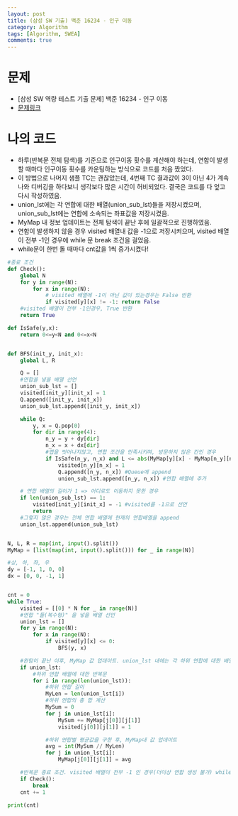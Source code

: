 ```yaml
---
layout: post
title: (삼성 SW 기출) 백준 16234 - 인구 이동
category: Algorithm
tags: [Algorithm, SWEA]
comments: true
---
```




# 문제

-  [삼성 SW 역량 테스트 기출 문제] 백준 16234 - 인구 이동
-  [문제링크](<https://www.acmicpc.net/problem/16234>)

# 나의 코드

- 하루(반복문 전체 탐색)를 기준으로 인구이동 횟수를 계산해야 하는데, 연합이 발생할 때마다 인구이동 횟수를 카운팅하는 방식으로 코드를 처음 짰었다. 
- 이 방법으로 나머지 샘플 TC는 괜찮았는데, 4번째 TC 결과값이 3이 아닌 4가 계속 나와 디버깅을 하다보니 생각보다 많은 시간이 허비되었다. 결국은 코드를 다 엎고 다시 작성하였음.
- union_lst에는 각 연합에 대한 배열(union_sub_lst)들을 저장시켰으며, union_sub_lst에는 연합에 소속되는 좌표값을 저장시켰음.
- MyMap 내 정보 업데이트는 전체 탐색이 끝난 후에 일괄적으로 진행하였음.
- 연합이 발생하지 않을 경우 visited 배열내 값을 -1으로 저장시켜으며, visited 배열이 전부 -1인 경우에  while 문 break 조건을 걸었음.
- while문이 한번 돌 때마다 cnt값을 1씩 증가시켰다!


```python
#종료 조건
def Check():
    global N
    for y in range(N):
        for x in range(N):
            # visited 배열에 -1이 아닌 값이 있는경우는 False 반환
            if visited[y][x] != -1: return False
    #visited 배열이 전부 -1인경우, True 반환
    return True

def IsSafe(y,x):
    return 0<=y<N and 0<=x<N


def BFS(init_y, init_x):
    global L, R

    Q = []
    #연합을 넣을 배열 선언
    union_sub_lst = []
    visited[init_y][init_x] = 1
    Q.append([init_y, init_x])
    union_sub_lst.append([init_y, init_x])

    while Q:
        y, x = Q.pop(0)
        for dir in range(4):
            n_y = y + dy[dir]
            n_x = x + dx[dir]
            #맵을 벗어나지않고, 연합 조건을 만족시키며, 방문하지 않은 칸인 경우
            if IsSafe(n_y, n_x) and L <= abs(MyMap[y][x] - MyMap[n_y][n_x]) <= R and visited[n_y][n_x] <= 0:
                visited[n_y][n_x] = 1
                Q.append([n_y, n_x]) #Queue에 append
                union_sub_lst.append([n_y, n_x]) #연합 배열에 추가

    # 연합 배열의 길이가 1 => 어디로도 이동하지 못한 경우
    if len(union_sub_lst) == 1:
        visited[init_y][init_x] = -1 #visited를 -1으로 선언
        return
    #그렇지 않은 경우는 전체 연합 배열에 현재의 연합배열을 append
    union_lst.append(union_sub_lst)


N, L, R = map(int, input().split())
MyMap = [list(map(int, input().split())) for _ in range(N)]

#상, 하, 좌, 우
dy = [-1, 1, 0, 0]
dx = [0, 0, -1, 1]


cnt = 0
while True:
    visited = [[0] * N for _ in range(N)]
    #연합 "들(복수형)" 을 넣을 배열 선언
    union_lst = []
    for y in range(N):
        for x in range(N):
            if visited[y][x] <= 0:
                BFS(y, x)

    #완탐이 끝난 이후, MyMap 값 업데이트. union_lst 내에는 각 하위 연합에 대한 배열이 존재함
    if union_lst:
        #하위 연합 배열에 대한 반복문
        for i in range(len(union_lst)):
            #하위 연합 길이
            MyLen = len(union_lst[i])
            #하위 연합의 총 합 계산
            MySum = 0
            for j in union_lst[i]:
                MySum += MyMap[j[0]][j[1]]
                visited[j[0]][j[1]] = 1

            #하위 연합별 평균값을 구한 후, MyMap내 값 업데이트
            avg = int(MySum // MyLen)
            for j in union_lst[i]:
                MyMap[j[0]][j[1]] = avg

    #반복문 종료 조건. visited 배열이 전부 -1 인 경우(더이상 연합 생성 불가) while문 종료
    if Check():
        break
    cnt += 1

print(cnt)
```




